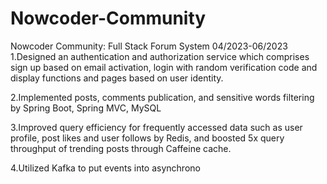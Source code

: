 # Nowcoder-Community
Nowcoder Community: Full Stack Forum System 04/2023-06/2023
1.Designed an authentication and authorization service which comprises sign up based on email activation, login with random verification code and display functions and pages based on user identity.

2.Implemented posts, comments publication, and sensitive words filtering by Spring Boot, Spring MVC, MySQL

3.Improved query efficiency for frequently accessed data such as user profile, post likes and user follows by Redis, and boosted 5x query throughput of trending posts through Caffeine cache.

4.Utilized Kafka to put events into asynchrono
